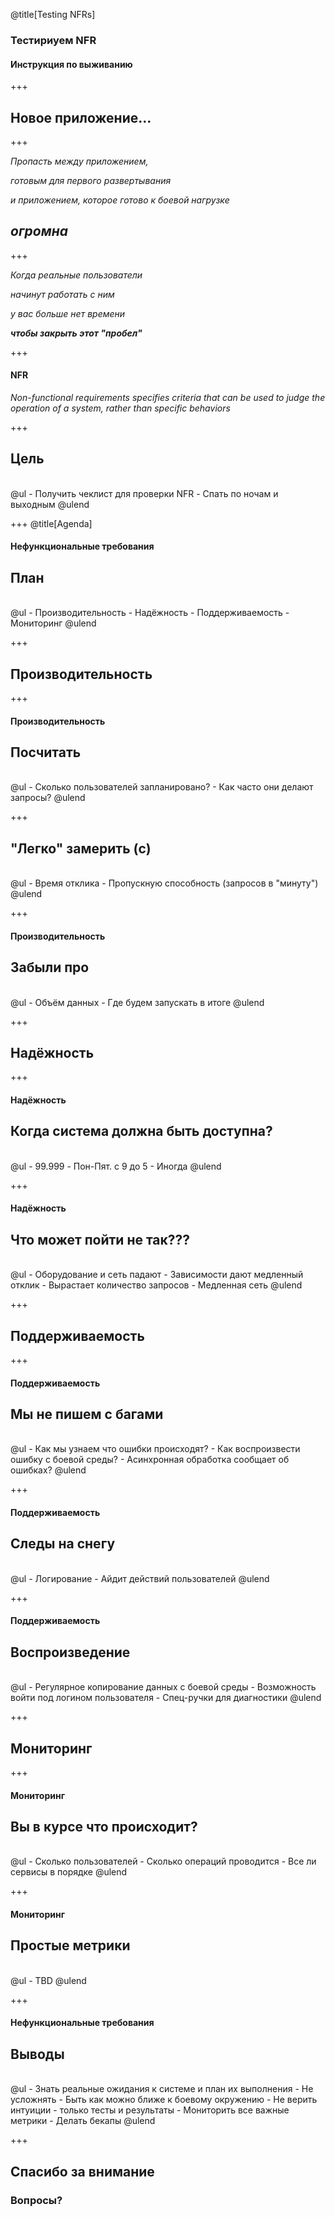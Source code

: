 @title[Testing NFRs]
### Тестириуем NFR
#### Инструкция по выживанию

+++
## Новое приложение...
+++

_Пропасть между приложением,_

_готовым для первого развертывания_

_и приложением,_
_которое готово к боевой нагрузке_

## _огромна_

+++

_Когда реальные пользователи_

_начинут работать с ним_

_у вас больше нет времени_

_**чтобы закрыть этот "пробел"**_

+++
#### NFR
_Non-functional requirements specifies criteria that can be used to judge the operation of a system, rather than specific behaviors_

+++
## Цель
<br>
@ul
- Получить чеклист для проверки NFR
- Спать по ночам и выходным
@ulend

+++
@title[Agenda]
#### Нефункциональные требования
## План
<br>
@ul
- Производительность
- Надёжность
- Поддерживаемость
- Мониторинг
@ulend

+++
## Производительность

+++
#### Производительность
## Посчитать
<br>
@ul
- Сколько пользователей запланировано?
- Как часто они делают запросы?
@ulend

+++
## "Легко" замерить (c)
<br>
@ul
- Время отклика
- Пропускную способность (запросов в "минуту")
@ulend

+++
#### Производительность
## Забыли про
<br>
@ul
- Объём данных
- Где будем запускать в итоге
@ulend

+++
## Надёжность

+++
#### Надёжность
## Когда система должна быть доступна?
<br>
@ul
- 99.999
- Пон-Пят. с 9 до 5
- Иногда
@ulend

+++
#### Надёжность
## Что может пойти не так???
<br>
@ul
- Оборудование и сеть падают
- Зависимости дают медленный отклик
- Вырастает количество запросов
- Медленная сеть
@ulend

+++
## Поддерживаемость

+++
#### Поддерживаемость
## Мы не пишем с багами
<br>
@ul
- Как мы узнаем что ошибки происходят?
- Как воспроизвести ошибку с боевой среды?
- Асинхронная обработка сообщает об ошибках?
@ulend

+++
#### Поддерживаемость
## Следы на снегу
<br>
@ul
- Логирование
- Айдит действий пользователей
@ulend

+++
#### Поддерживаемость
## Воспроизведение
<br>
@ul
- Регулярное копирование данных с боевой среды
- Возможность войти под логином пользователя
- Спец-ручки для диагностики
@ulend

+++
## Мониторинг

+++
#### Мониторинг
## Вы в курсе что происходит?
<br>
@ul
- Сколько пользователей
- Сколько операций проводится
- Все ли сервисы в порядке
@ulend

+++
#### Мониторинг
## Простые метрики
<br>
@ul
- TBD
@ulend

+++
#### Нефункциональные требования
## Выводы
<br>
@ul
- Знать реальные ожидания к системе и план их выполнения
- Не усложнять
- Быть как можно ближе к боевому окружению
- Не верить интуиции - только тесты и результаты
- Мониторить все важные метрики
- Делать бекапы
@ulend

+++
## Спасибо за внимание
### Вопросы?
